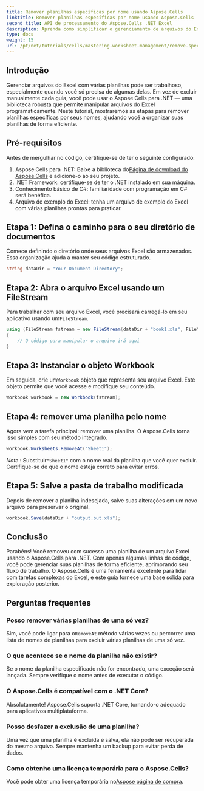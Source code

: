 ```yaml
---
title: Remover planilhas específicas por nome usando Aspose.Cells
linktitle: Remover planilhas específicas por nome usando Aspose.Cells
second_title: API de processamento do Aspose.Cells .NET Excel
description: Aprenda como simplificar o gerenciamento de arquivos do Excel com o Aspose.Cells para .NET. Este guia orienta você nas etapas para remover programaticamente planilhas específicas por nome, economizando tempo e mantendo suas planilhas organizadas.
type: docs
weight: 15
url: /pt/net/tutorials/cells/mastering-worksheet-management/remove-specific-worksheets-by-name/
---
```

## Introdução

Gerenciar arquivos do Excel com várias planilhas pode ser trabalhoso, especialmente quando você só precisa de algumas delas. Em vez de excluir manualmente cada guia, você pode usar o Aspose.Cells para .NET — uma biblioteca robusta que permite manipular arquivos do Excel programaticamente. Neste tutorial, mostraremos as etapas para remover planilhas específicas por seus nomes, ajudando você a organizar suas planilhas de forma eficiente.

## Pré-requisitos

Antes de mergulhar no código, certifique-se de ter o seguinte configurado:

1.  Aspose.Cells para .NET: Baixe a biblioteca do[Página de download do Aspose.Cells](https://releases.aspose.com/cells/net/) e adicione-o ao seu projeto.
2. .NET Framework: certifique-se de ter o .NET instalado em sua máquina.
3. Conhecimento básico de C#: familiaridade com programação em C# será benéfica.
4. Arquivo de exemplo do Excel: tenha um arquivo de exemplo do Excel com várias planilhas prontas para praticar.

## Etapa 1: Defina o caminho para o seu diretório de documentos

Comece definindo o diretório onde seus arquivos Excel são armazenados. Essa organização ajuda a manter seu código estruturado.

```csharp
string dataDir = "Your Document Directory";
```

## Etapa 2: Abra o arquivo Excel usando um FileStream

 Para trabalhar com seu arquivo Excel, você precisará carregá-lo em seu aplicativo usando um`FileStream`.

```csharp
using (FileStream fstream = new FileStream(dataDir + "book1.xls", FileMode.Open))
{
    // O código para manipular o arquivo irá aqui
}
```

## Etapa 3: Instanciar o objeto Workbook

 Em seguida, crie um`Workbook` objeto que representa seu arquivo Excel. Este objeto permite que você acesse e modifique seu conteúdo.

```csharp
Workbook workbook = new Workbook(fstream);
```

## Etapa 4: remover uma planilha pelo nome

Agora vem a tarefa principal: remover uma planilha. O Aspose.Cells torna isso simples com seu método integrado.

```csharp
workbook.Worksheets.RemoveAt("Sheet1");
```

*Note* : Substituir`"Sheet1"` com o nome real da planilha que você quer excluir. Certifique-se de que o nome esteja correto para evitar erros.

## Etapa 5: Salve a pasta de trabalho modificada

Depois de remover a planilha indesejada, salve suas alterações em um novo arquivo para preservar o original.

```csharp
workbook.Save(dataDir + "output.out.xls");
```

## Conclusão

Parabéns! Você removeu com sucesso uma planilha de um arquivo Excel usando o Aspose.Cells para .NET. Com apenas algumas linhas de código, você pode gerenciar suas planilhas de forma eficiente, aprimorando seu fluxo de trabalho. O Aspose.Cells é uma ferramenta excelente para lidar com tarefas complexas do Excel, e este guia fornece uma base sólida para exploração posterior.

## Perguntas frequentes

### Posso remover várias planilhas de uma só vez?

 Sim, você pode ligar para o`RemoveAt` método várias vezes ou percorrer uma lista de nomes de planilhas para excluir várias planilhas de uma só vez.

### O que acontece se o nome da planilha não existir?

Se o nome da planilha especificado não for encontrado, uma exceção será lançada. Sempre verifique o nome antes de executar o código.

### O Aspose.Cells é compatível com o .NET Core?

Absolutamente! Aspose.Cells suporta .NET Core, tornando-o adequado para aplicativos multiplataforma.

### Posso desfazer a exclusão de uma planilha?

Uma vez que uma planilha é excluída e salva, ela não pode ser recuperada do mesmo arquivo. Sempre mantenha um backup para evitar perda de dados.

### Como obtenho uma licença temporária para o Aspose.Cells?

Você pode obter uma licença temporária no[Aspose página de compra](https://purchase.aspose.com/temporary-license/).